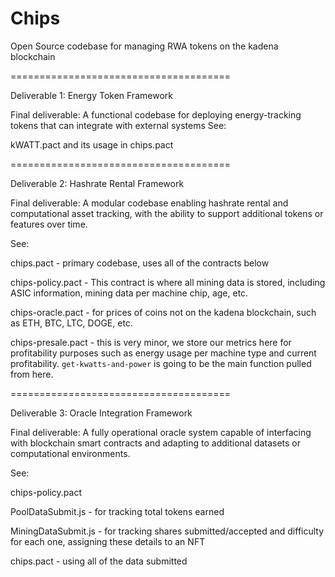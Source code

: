 # Chips 
Open Source codebase for managing RWA tokens on the kadena blockchain

======================================

Deliverable 1: Energy Token Framework

Final deliverable: A functional codebase for deploying energy-tracking tokens that can integrate with external systems
See: 

kWATT.pact and its usage in chips.pact

======================================

Deliverable 2: Hashrate Rental Framework

Final deliverable: A modular codebase enabling hashrate rental and computational asset tracking, with the ability to support additional tokens or features over time.

See: 

chips.pact - primary codebase, uses all of the contracts below

chips-policy.pact - This contract is where all mining data is stored, including ASIC information, mining data per machine chip, age, etc.

chips-oracle.pact - for prices of coins not on the kadena blockchain, such as ETH, BTC, LTC, DOGE, etc.

chips-presale.pact - this is very minor, we store our metrics here for profitability purposes such as energy usage per machine type and current profitability. `get-kwatts-and-power` is going to be the main function pulled from here.

======================================

Deliverable 3: Oracle Integration Framework

Final deliverable: A fully operational oracle system capable of interfacing with blockchain smart contracts and adapting to additional datasets or computational environments.

See:

chips-policy.pact

PoolDataSubmit.js - for tracking total tokens earned

MiningDataSubmit.js - for tracking shares submitted/accepted and difficulty for each one, assigning these details to an NFT

chips.pact - using all of the data submitted
